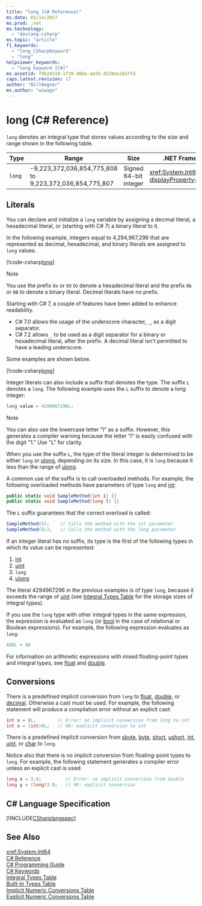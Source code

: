 ```yaml
---
title: "long (C# Reference)"
ms.date: 03/14/2017
ms.prod: .net
ms.technology: 
  - "devlang-csharp"
ms.topic: "article"
f1_keywords: 
  - "long_CSharpKeyword"
  - "long"
helpviewer_keywords: 
  - "long keyword [C#]"
ms.assetid: f9b24319-1f39-48be-a42b-d528ee28a7fd
caps.latest.revision: 17
author: "BillWagner"
ms.author: "wiwagn"
---
```

# long (C# Reference)

`long` denotes an integral type that stores values according to the size and range shown in the following table.  
  
|Type|Range|Size|.NET Framework type|  
|----------|-----------|----------|-------------------------|  
|`long`|-9,223,372,036,854,775,808 to 9,223,372,036,854,775,807|Signed 64-bit integer|<xref:System.Int64?displayProperty=nameWithType>|  
  
## Literals 

You can declare and initialize a `long` variable by assigning a decimal literal, a hexadecimal literal, or (starting with C# 7) a binary literal to it. 

In the following example, integers equal to 4,294,967,296 that are represented as decimal, hexadecimal, and binary literals are assigned to `long` values.  
  
[!code-csharp[long](../../../../samples/snippets/csharp/language-reference/keywords/numeric-literals.cs#Long)]  

> [!NOTE] 
> You use the prefix `0x` or `0X` to denote a hexadecimal literal and the prefix `0b` or `0B` to denote a binary literal. Decimal literals have no prefix. 

Starting with C# 7, a couple of features have been added to enhance readability. 
 - C# 7.0 allows the usage of the underscore character, `_`, as a digit separator.
 - C# 7.2 allows `_` to be used as a digit separator for a binary or hexadecimal literal, after the prefix. A decimal literal isn't permitted to have a leading underscore.

Some examples are shown below.

[!code-csharp[long](../../../../samples/snippets/csharp/language-reference/keywords/numeric-literals.cs#LongS)]  
 
 Integer literals can also include a suffix that denotes the type. The suffix `L` denotes a `long`. The following example uses the `L` suffix to denote a long integer:
 
```csharp
long value = 4294967296L;  
```  

> [!NOTE]
>  You can also use the lowercase letter "l" as a suffix. However, this generates a compiler warning because the letter "l" is easily confused with the digit "1." Use "L" for clarity.  
  
 When you use the suffix `L`, the type of the literal integer is determined to be either `long` or [ulong](../../../csharp/language-reference/keywords/ulong.md), depending on its size. In this case, it is `long` because it less than the range of [ulong](../../../csharp/language-reference/keywords/ulong.md).  
  
 A common use of the suffix is to call overloaded methods. For example, the following overloaded methods have parameters of type `long` and [int](../../../csharp/language-reference/keywords/int.md):  
  
```csharp
public static void SampleMethod(int i) {}  
public static void SampleMethod(long l) {}  
```  
  
 The `L` suffix guarantees that the correct overload is called:  
  
```csharp  
SampleMethod(5);    // Calls the method with the int parameter  
SampleMethod(5L);   // Calls the method with the long parameter  
```  
If an integer literal has no suffix, its type is the first of the following types in which its value can be represented: 

1. [int](int.md)
2. [uint](../../../csharp/language-reference/keywords/uint.md)
3. `long`
4. [ulong](../../../csharp/language-reference/keywords/ulong.md) 

The literal 4294967296 in the previous examples is of type `long`, because it exceeds the range of [uint](../../../csharp/language-reference/keywords/uint.md) (see [Integral Types Table](../../../csharp/language-reference/keywords/integral-types-table.md) for the storage sizes of integral types).  
  
 If you use the `long` type with other integral types in the same expression, the expression is evaluated as `long` (or [bool](../../../csharp/language-reference/keywords/bool.md) in the case of relational or Boolean expressions). For example, the following expression evaluates as `long`:  
  
```csharp  
898L + 88  
```  
  
 For information on arithmetic expressions with mixed floating-point types and integral types, see [float](../../../csharp/language-reference/keywords/float.md) and [double](../../../csharp/language-reference/keywords/double.md).  
  
## Conversions  
 There is a predefined implicit conversion from `long` to [float](../../../csharp/language-reference/keywords/float.md), [double](../../../csharp/language-reference/keywords/double.md), or [decimal](../../../csharp/language-reference/keywords/decimal.md). Otherwise a cast must be used. For example, the following statement will produce a compilation error without an explicit cast:  
  
```csharp  
int x = 8L;        // Error: no implicit conversion from long to int  
int x = (int)8L;   // OK: explicit conversion to int  
```  
  
 There is a predefined implicit conversion from [sbyte](../../../csharp/language-reference/keywords/sbyte.md), [byte](../../../csharp/language-reference/keywords/byte.md), [short](../../../csharp/language-reference/keywords/short.md), [ushort](../../../csharp/language-reference/keywords/ushort.md), [int](../../../csharp/language-reference/keywords/int.md), [uint](../../../csharp/language-reference/keywords/uint.md), or [char](../../../csharp/language-reference/keywords/char.md) to `long`.  
  
 Notice also that there is no implicit conversion from floating-point types to `long`. For example, the following statement generates a compiler error unless an explicit cast is used:  
  
```csharp  
long x = 3.0;         // Error: no implicit conversion from double  
long y = (long)3.0;   // OK: explicit conversion  
```  
  
## C# Language Specification  
 [!INCLUDE[CSharplangspec](~/includes/csharplangspec-md.md)]  
  
## See Also  
 <xref:System.Int64>  
 [C# Reference](../../../csharp/language-reference/index.md)  
 [C# Programming Guide](../../../csharp/programming-guide/index.md)  
 [C# Keywords](../../../csharp/language-reference/keywords/index.md)  
 [Integral Types Table](../../../csharp/language-reference/keywords/integral-types-table.md)  
 [Built-In Types Table](../../../csharp/language-reference/keywords/built-in-types-table.md)  
 [Implicit Numeric Conversions Table](../../../csharp/language-reference/keywords/implicit-numeric-conversions-table.md)  
 [Explicit Numeric Conversions Table](../../../csharp/language-reference/keywords/explicit-numeric-conversions-table.md)
